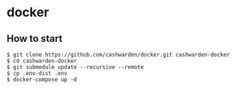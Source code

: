 # docker

## How to start

```
$ git clone https://github.com/cashwarden/docker.git cashwarden-docker
$ cd cashwarden-docker
$ git submodule update --recursive --remote
$ cp .env-dist .env
$ docker-compose up -d
```